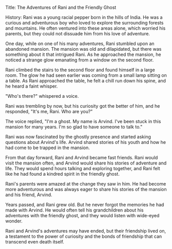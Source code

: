 Title: The Adventures of Rani and the Friendly Ghost

History:
Rani was a young racial pepper born in the hills of India. He was a curious and adventurous boy who loved to explore the surrounding forests and mountains. He often ventured into these areas alone, which worried his parents, but they could not dissuade him from his love of adventure.

One day, while on one of his many adventures, Rani stumbled upon an abandoned mansion. The mansion was old and dilapidated, but there was something about it that intrigued Rani. As he approached the mansion, he noticed a strange glow emanating from a window on the second floor.

Rani climbed the stairs to the second floor and found himself in a large room. The glow he had seen earlier was coming from a small lamp sitting on a table. As Rani approached the table, he felt a chill run down his spine, and he heard a faint whisper.

"Who's there?" whispered a voice.

Rani was trembling by now, but his curiosity got the better of him, and he responded, "It's me, Rani. Who are you?"

The voice replied, "I'm a ghost. My name is Arvind. I've been stuck in this mansion for many years. I'm so glad to have someone to talk to."

Rani was now fascinated by the ghostly presence and started asking questions about Arvind's life. Arvind shared stories of his youth and how he had come to be trapped in the mansion.

From that day forward, Rani and Arvind became fast friends. Rani would visit the mansion often, and Arvind would share his stories of adventure and life. They would spend hours talking and exploring together, and Rani felt like he had found a kindred spirit in the friendly ghost.

Rani's parents were amazed at the change they saw in him. He had become more adventurous and was always eager to share his stories of the mansion and his friend, Arvind.

Years passed, and Rani grew old. But he never forgot the memories he had made with Arvind. He would often tell his grandchildren about his adventures with the friendly ghost, and they would listen with wide-eyed wonder.

Rani and Arvind's adventures may have ended, but their friendship lived on, a testament to the power of curiosity and the bonds of friendship that can transcend even death itself.
